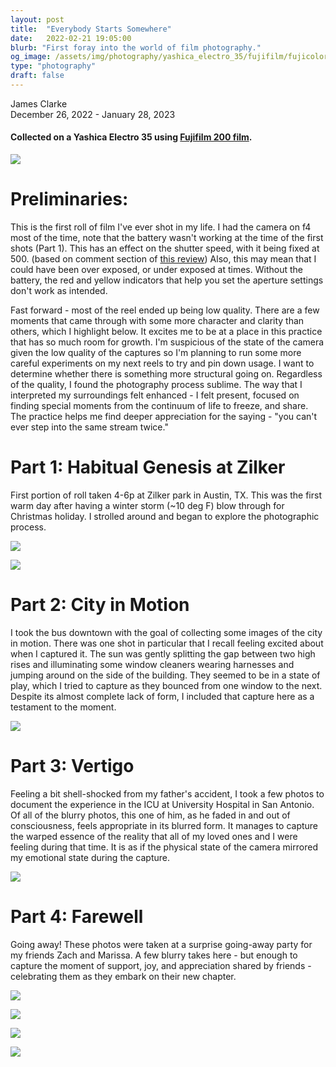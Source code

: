```yaml
---
layout: post
title:  "Everybody Starts Somewhere"
date:   2022-02-21 19:05:00
blurb: "First foray into the world of film photography."
og_image: /assets/img/photography/yashica_electro_35/fujifilm/fujicolor_200/images/IMG_2353.jpg
type: "photography"
draft: false
---
```


James Clarke  
December 26, 2022 - January 28, 2023  

#### Collected on a Yashica Electro 35 using [Fujifilm 200 film](https://www.fujifilm.com/us/en/consumer/film-quicksnap/film/fujifilm-200).
![](/assets/img/photography/yashica_electro_35/fujifilm/fujicolor_200/images/IMG_2353.jpg)


# Preliminaries:
This is the first roll of film I've ever shot in my life. I had the camera on f4 most of the time, note that the battery wasn't working at the time of the first shots (Part 1). This has an effect on the shutter speed, with it being fixed at 500. (based on comment section of [this review](https://www.myfavouritelens.com/yashica-electro-35-gsn-camera-review/)) Also, this may mean that I could have been over exposed, or under exposed at times. Without the battery, the red and yellow indicators that help you set the aperture settings don't work as intended.

Fast forward - most of the reel ended up being low quality. There are a few moments that came through with some more character and clarity than others, which I highlight below. It excites me to be at a place in this practice that has so much room for growth. I'm suspicious of the state of the camera given the low quality of the captures so I'm planning to run some more careful experiments on my next reels to try and pin down usage. I want to determine whether there is something more structural going on. Regardless of the quality, I found the photography process sublime. The way that I interpreted my surroundings felt enhanced - I felt present, focused on finding special moments from the continuum of life to freeze, and share. The practice helps me find deeper appreciation for the saying - "you can't ever step into the same stream twice."


# Part 1: Habitual Genesis at Zilker
First portion of roll taken 4-6p at Zilker park in Austin, TX. This was the first warm day after having a winter storm (~10 deg F) blow through for Christmas holiday. I strolled around and began to explore the photographic process. 

![](/assets/img/photography/yashica_electro_35/fujifilm/fujicolor_200/images/post/part1/compressed/9869029439-R1-024-10A.png)

![](/assets/img/photography/yashica_electro_35/fujifilm/fujicolor_200/images/post/part1/compressed/9869029439-R1-026-11A.png)



# Part 2: City in Motion
I took the bus downtown with the goal of collecting some images of the city in motion. There was one shot in particular that I recall feeling excited about when I captured it. The sun was gently splitting the gap between two high rises and illuminating some window cleaners wearing harnesses and jumping around on the side of the building. They seemed to be in a state of play, which I tried to capture as they bounced from one window to the next. Despite its almost complete lack of form, I included that capture here as a testament to the moment.

![](/assets/img/photography/yashica_electro_35/fujifilm/fujicolor_200/images/post/part2/compressed/9869029439-R1-030-13A.png)



# Part 3: Vertigo
Feeling a bit shell-shocked from my father's accident, I took a few photos to document the experience in the ICU at University Hospital in San Antonio. Of all of the blurry photos, this one of him, as he faded in and out of consciousness, feels appropriate in its blurred form. It manages to capture the warped essence of the reality that all of my loved ones and I were feeling during that time. It is as if the physical state of the camera mirrored my emotional state during the capture.

![](/assets/img/photography/yashica_electro_35/fujifilm/fujicolor_200/images/post/part3/compressed/9869029439-R1-034-15A.png)



# Part 4: Farewell 
Going away! These photos were taken at a surprise going-away party for my friends Zach and Marissa. A few blurry takes here - but enough to capture the moment of support, joy, and appreciation shared by friends - celebrating them as they embark on their new chapter.

![](/assets/img/photography/yashica_electro_35/fujifilm/fujicolor_200/images/post/part4/compressed/9869029439-R1-060-28A.png)

![](/assets/img/photography/yashica_electro_35/fujifilm/fujicolor_200/images/post/part4/compressed/9869029439-R1-068-32A.png)

![](/assets/img/photography/yashica_electro_35/fujifilm/fujicolor_200/images/post/part4/compressed/9869029439-R1-070-33A-1.png)

![](/assets/img/photography/yashica_electro_35/fujifilm/fujicolor_200/images/post/part4/compressed/9869029439-R1-072-34A.png)
